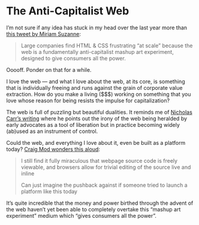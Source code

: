 # The Anti-Capitalist Web

I’m not sure if any idea has stuck in my head over the last year more than [this tweet by Miriam Suzanne](https://twitter.com/terriblemia/status/1198706002419310592):

> Large companies find HTML & CSS frustrating “at scale” because the web is a fundamentally anti-capitalist mashup art experiment, designed to give consumers all the power.

Ooooff. Ponder on that for a while.

I love the web — and what I love about the web, at its core, is something that is individually freeing and runs against the grain of corporate value extraction. How do you make a living ($$$) working on something that you love whose reason for being resists the impulse for capitalization?

The web is full of puzzling but beautiful dualities. It reminds me of [Nicholas Carr’s writing](https://www.roughtype.com/) where he points out the irony of the web being heralded by early advocates as a tool of liberation but in practice becoming widely (ab)used as an instrument of control. 

Could the web, and everything I love about it, even be built as a platform today? [Craig Mod wonders this aloud](https://mastodon.social/@craigmod/109561306266587786):

> I still find it fully miraculous that webpage source code is freely viewable, and browsers allow for trivial editing of the source live and inline 
>
> Can just imagine the pushback against if someone tried to launch a platform like this today

It’s quite incredible that the money and power birthed through the advent of the web haven’t yet been able to completely overtake this “mashup art experiment” medium which “gives consumers all the power”.